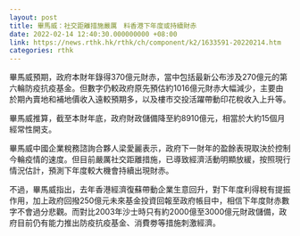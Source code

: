 ```yaml
---
layout: post
title: 畢馬威：社交距離措施嚴厲　料香港下年度或持續財赤
date: 2022-02-14 12:40:30.000000000 +08:00
link: https://news.rthk.hk/rthk/ch/component/k2/1633591-20220214.htm
categories: rthk
---
```


畢馬威預期，政府本財年錄得370億元財赤，當中包括最新公布涉及270億元的第六輪防疫抗疫基金。但數字仍較政府原先預估約1016億元財赤大幅減少，主要由於期內賣地和補地價收入遠較預期多，以及樓市交投活躍帶動印花稅收入上升等。

畢馬威推算，截至本財年底，政府財政儲備降至約8910億元，相當於大約15個月經常性開支。

畢馬威中國企業稅務諮詢合夥人梁愛麗表示，政府下一財年的盈餘表現取決於控制今輪疫情的速度。但目前嚴厲社交距離措施，已導致經濟活動明顯放緩，按照現行情況估計，預測下年度較大機會持續出現財赤。

不過，畢馬威指出，去年香港經濟復蘇帶動企業生意回升，對下年度利得稅有提振作用，加上政府回撥250億元未來基金投資回報至政府帳目中，相信下年度財赤數字不會過分悲觀。而對比2003年沙士時只有約2000億至3000億元財政儲備，政府目前仍有能力推出防疫抗疫基金、消費劵等措施刺激經濟。
